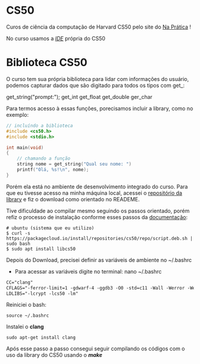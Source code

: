 # CS50

Curos de ciência da computação de Harvard CS50 pelo site do [Na Prática](https://ead.estudar.org.br/c/cc50-o-curso-de-ciencia-da-computacao-de-harvard-no-brasil/) !

No curso usamos a [*IDE*](https://ide.cs50.io) própria do CS50

# Biblioteca CS50

O curso tem sua própria biblioteca para lidar com informações do usuário, podemos capturar dados que são digitado para todos os tipos com get_<tipo>:

get_string("prompt:"); 
get_int 
get_float 
get_double 
ger_char 

Para termos acesso à essas funções, porecisamos incluir a library, como no exemplo:

```c
// incluíndo a biblioteca
#include <cs50.h>
#include <stdio.h>

int main(void)
{
    // chamando a função
    string nome = get_string("Qual seu nome: ")
    printf("Olá, %s!\n", nome);
}
```

Porém ela está no ambiente de desenvolvimento integrado do curso. Para que eu tivesse acesso na minha máquina local, acessei o [repositório da library](https://github.com/cs50/libcs50) e fiz o download como orientado no READEME.

Tive dificuldade ao compilar mesmo seguindo os passos orientado, porém refiz o processo de instalação conforme esses passos da [documentação](https://cs50.readthedocs.io/libraries/cs50/c/):

```shell
# ubuntu (sistema que eu utilizo)
$ curl -s https://packagecloud.io/install/repositories/cs50/repo/script.deb.sh | sudo bash
$ sudo apt install libcs50
```

Depois do Download, precisei  definir as variáveis de ambiente no ~/.bashrc
- Para acessar as variáveis digite no terminal: nano ~/.bashrc
```txt
CC="clang"
CFLAGS="-ferror-limit=1 -gdwarf-4 -ggdb3 -O0 -std=c11 -Wall -Werror -Wextra -Wno-gnu-folding-constant -Wno-sign-compare -Wno-unused-parameter -Wno-unused-variable -Wno-unused-but-set-variable -Wshadow"
LDLIBS="-lcrypt -lcs50 -lm"
```

Reiniciei o bash:
```Shell
source ~/.bashrc
```

Instalei o **clang**
```Shell
sudo apt-get install clang
```

Após esse passo a passo consegui seguir compilando os códigos com o uso da library do CS50 usando o ***make***



